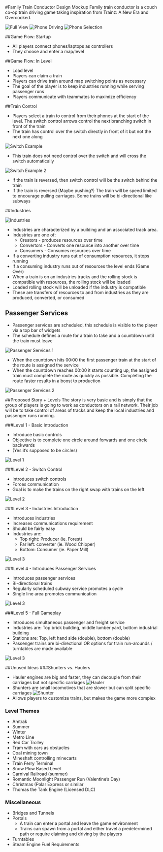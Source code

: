 #Family Train Conductor Design Mockup
Family train conductor is a couch co-op train driving game taking inspiration from Trainz: A New Era and Overcooked.

![Full View](/docs/game-overview-ui.jpg)
![Phone Driving](/docs/phone-mockup.jpg)
![Phone Selection](/docs/phone-mode-select.jpg)

##Game Flow: Startup
* All players connect phones/laptops as controllers
* They choose and enter a map/level

##Game Flow: In Level
* Load level
* Players can claim a train
* Players can drive train around map switching points as necessary
* The goal of the player is to keep industries running while serving passenger runs
* Players communicate with teammates to maximize efficiency

##Train Control
* Players select a train to control from their phones at the start of the level. The switch control arrows control the next branching switch in front of the train
* The train has control over the switch directly in front of it but not the next one along

![Switch Example](/docs/switch-explanation-1.jpg)

* This train does not need control over the switch and will cross the switch automatically

![Switch Example 2](/docs/switch-explanation-2.jpg)

* If the train is reversed, then switch control will be the switch behind the train
* If the train is reversed (Maybe pushing?) The train will be speed limited to encourage pulling carriages. Some trains will be bi-directional like subways

##Industries

![Industries](/docs/industry-picture.jpg)

* Industries are characterized by a building and an associated track area.
* Industries are one of:
	* Creators - produces resources over time
	* Convertors - Converts one resource into another over time
	* Consumers - Consumes resources over time
* If a converting industry runs out of consumption resources, it stops running
* If a consuming industry runs out of resources the level ends (Game Over)
* When a train is on an industries tracks and the rolling stock is compatible with resources, the rolling stock will be loaded
* Loaded rolling stock will be unloaded if the industry is compatible
* These are transfers of resources to and from industries as they are produced, converted, or consumed

## Passenger Services
* Passenger services are scheduled, this schedule is visible to the player via a top bar of widgets
* The schedule defines a route for a train to take and a countdown until the train must leave

![Passenger Services 1](/docs/passenger-widget-1.jpg)

* When the countdown hits 00:00 the first passenger train at the start of the route is assigned the service
* When the countdown reaches 00:00 it starts counting up, the assigned train must complete the route as quickly as possible. Completing the route faster results in a boost to production


![Passenger Services 2](/docs/passenger-widget-2.jpg)

##Proposed Story + Levels
The story is very basic and is simply that the group of players is going to work as conductors on a rail network. Their job will be to take control of areas of tracks and keep the local industries and passenger runs running.

###Level 1 - Basic Introduction
* Introduce basic controls
* Objective is to complete one circle around forwards and one circle backwards
* (Yes it’s supposed to be circles)

![Level 1](/docs/levels/first-level.jpg)

###Level 2 - Switch Control
* Introduces switch controls
* Forces communication
* Goal is to make the trains on the right swap with trains on the left

![Level 2](/docs/levels/level-2.jpg)

###Level 3 - Industries Introduction
* Introduces industries
* Increases communications requirement
* Should be fairly easy
* Industries are:
	* Top right: Producer (ie. Forest)
	* Far left: converter (ie. Wood Chipper)
	* Bottom: Consumer (ie. Paper Mill)

![Level 3](/docs/levels/level-3.jpg)

###Level 4 - Introduces Passenger Services
* Introduces passenger services
* Bi-directional trains
* Regularly scheduled subway service promotes a cycle
* Single line area promotes communication

![Level 3](/docs/levels/level-4.jpg)

###Level 5 - Full Gameplay
* Introduces simultaneous passenger and freight service
* Industries are: Top brick building, middle lumber yard, bottom industrial building
* Stations are: Top, left hand side (double), bottom (double)
* Passenger trains are bi-directional OR options for train run-arounds / turntables are made available

![Level 3](/docs/levels/level-5-updated.jpg)


##Unused Ideas
###Shunters vs. Haulers
* Hauler engines are big and faster, they can decouple from their carriages but not specific carriages
![Hauler](/docs/hauler-demo-labeled.jpg)
* Shunters are small locomotives that are slower but can split specific carriages
![Shunter](/docs/shunter-demo-labeled.jpg)
* Allows players to customize trains, but makes the game more complex

### Level Themes
* Amtrak
* Summer
* Winter
* Metro Line
* Red Car Trolley
* Tram with cars as obstacles
* Coal mining town
* Mineshaft controlling minecarts
* Train Ferry Terminal
* Snow Plow Based Level
* Carnival Railroad (summer)
* Romantic Moonlight Passenger Run (Valentine’s Day)
* Christmas (Polar Express or similar
* Thomas the Tank Engine (Licensed DLC)

### Miscellaneous
* Bridges and Tunnels
* Portals
	* A train can enter a portal and leave the game environment
	* Trains can spawn from a portal and either travel a predetermined path or require claiming and driving by the players
* Turntables
* Steam Engine Fuel Requirements
